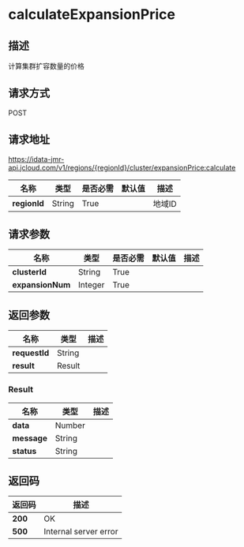 # calculateExpansionPrice


## 描述
计算集群扩容数量的价格

## 请求方式
POST

## 请求地址
https://idata-jmr-api.jcloud.com/v1/regions/{regionId}/cluster/expansionPrice:calculate

|名称|类型|是否必需|默认值|描述|
|---|---|---|---|---|
|**regionId**|String|True||地域ID|

## 请求参数
|名称|类型|是否必需|默认值|描述|
|---|---|---|---|---|
|**clusterId**|String|True|||
|**expansionNum**|Integer|True|||


## 返回参数
|名称|类型|描述|
|---|---|---|
|**requestId**|String||
|**result**|Result||


### Result
|名称|类型|描述|
|---|---|---|
|**data**|Number||
|**message**|String||
|**status**|String||

## 返回码
|返回码|描述|
|---|---|
|**200**|OK|
|**500**|Internal server error|
